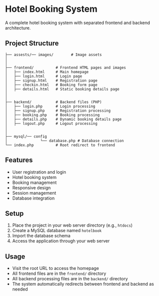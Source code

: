 # Hotel Booking System

A complete hotel booking system with separated frontend and backend architecture.

## Project Structure

```
├── assests/── images/        # Image assets
│ 
│
├── frontend/          # Frontend HTML pages and images
│   ├── index.html     # Main homepage
│   ├── login.html     # Login page
│   ├── signup.html    # Registration page
│   ├── checkin.html   # Booking form page
│   ├── details.html   # Static booking details page
│  
│
├── backend/           # Backend files (PHP)
│   ├── login.php      # Login processing
│   ├── signup.php     # Registration processing
│   ├── booking.php    # Booking processing
│   ├── details.php    # Dynamic booking details page
│   ├── logout.php     # Logout processing
│
│
├── mysql/── config
│               └── database.php # Database connection
└── index.php          # Root redirect to frontend
```

## Features

- User registration and login
- Hotel booking system
- Booking management
- Responsive design
- Session management
- Database integration

## Setup

1. Place the project in your web server directory (e.g., `htdocs`)
2. Create a MySQL database named `hotelbook`
3. Import the database schema
5. Access the application through your web server

## Usage

- Visit the root URL to access the homepage
- All frontend files are in the `frontend/` directory
- All backend processing files are in the `backend/` directory
- The system automatically redirects between frontend and backend as needed

